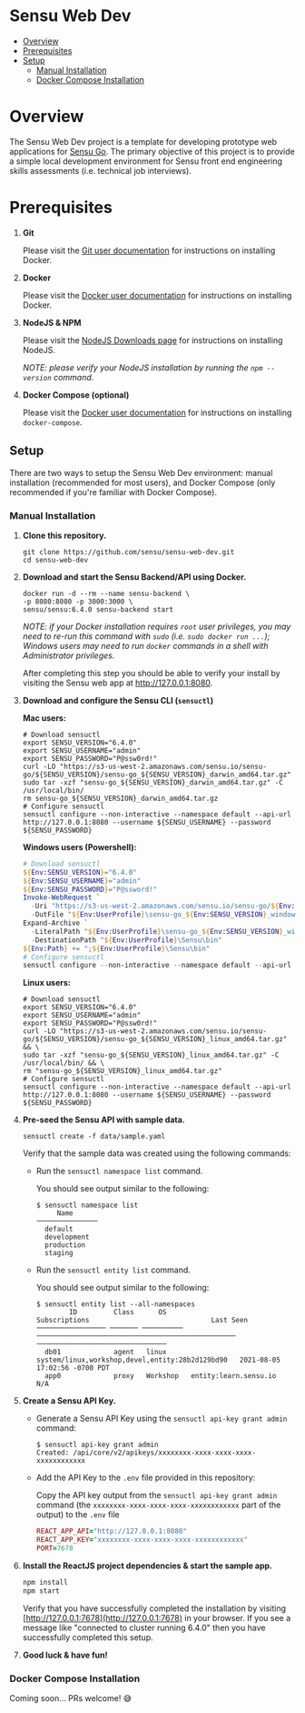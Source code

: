 # Sensu Web Dev

- [Overview](#overview)
- [Prerequisites](#prerequisites)
- [Setup](#setup)
  - [Manual Installation](#manual-installation)
  - [Docker Compose Installation](#docker-compose-installation)

# Overview

The Sensu Web Dev project is a template for developing prototype web applications for [Sensu Go](https://sensu.io).
The primary objective of this project is to provide a simple local development environment for Sensu front end engineering skills assessments (i.e. technical job interviews).

# Prerequisites

1. **Git**

   Please visit the [Git user documentation](https://git-scm.com/book/en/v2/Getting-Started-Installing-Git) for instructions on installing Docker.

1. **Docker**

   Please visit the [Docker user documentation](https://docs.docker.com/get-docker/) for instructions on installing Docker.

1. **NodeJS & NPM**

   Please visit the [NodeJS Downloads page](https://nodejs.org/en/download/) for instructions on installing NodeJS.

   _NOTE: please verify your NodeJS installation by running the `npm --version` command._

1. **Docker Compose (optional)**

   Please visit the [Docker user documentation](https://docs.docker.com/compose/install/) for instructions on installing `docker-compose`.

## Setup

There are two ways to setup the Sensu Web Dev environment: manual installation (recommended for most users), and Docker Compose (only recommended if you're familiar with Docker Compose).

### Manual Installation

1. **Clone this repository.**

   ```shell
   git clone https://github.com/sensu/sensu-web-dev.git
   cd sensu-web-dev
   ```

1. **Download and start the Sensu Backend/API using Docker.**

   ```shell
   docker run -d --rm --name sensu-backend \
   -p 8080:8080 -p 3000:3000 \
   sensu/sensu:6.4.0 sensu-backend start
   ```

   _NOTE: if your Docker installation requires `root` user privileges, you may need to re-run this command with `sudo` (i.e. `sudo docker run ...`);
   Windows users may need to run `docker` commands in a shell with Administrator privileges._

   After completing this step you should be able to verify your install by visiting the Sensu web app at http://127.0.0.1:8080.

1. **Download and configure the Sensu CLI (`sensuctl`)**

   **Mac users:**

   ```shell
   # Download sensuctl
   export SENSU_VERSION="6.4.0"
   export SENSU_USERNAME="admin"
   export SENSU_PASSWORD="P@ssw0rd!"
   curl -LO "https://s3-us-west-2.amazonaws.com/sensu.io/sensu-go/${SENSU_VERSION}/sensu-go_${SENSU_VERSION}_darwin_amd64.tar.gz"
   sudo tar -xzf "sensu-go_${SENSU_VERSION}_darwin_amd64.tar.gz" -C /usr/local/bin/
   rm sensu-go_${SENSU_VERSION}_darwin_amd64.tar.gz
   # Configure sensuctl
   sensuctl configure --non-interactive --namespace default --api-url http://127.0.0.1:8080 --username ${SENSU_USERNAME} --password ${SENSU_PASSWORD}
   ```

   **Windows users (Powershell):**

   ```powershell
   # Download sensuctl
   ${Env:SENSU_VERSION}="6.4.0"
   ${Env:SENSU_USERNAME}="admin"
   ${Env:SENSU_PASSWORD}="P@ssword!"
   Invoke-WebRequest `
     -Uri "https://s3-us-west-2.amazonaws.com/sensu.io/sensu-go/${Env:SENSU_VERSION}/sensu-go_${Env:SENSU_VERSION}_windows_amd64.zip" `
     -OutFile "${Env:UserProfile}\sensu-go_${Env:SENSU_VERSION}_windows_amd64.zip"
   Expand-Archive `
     -LiteralPath "${Env:UserProfile}\sensu-go_${Env:SENSU_VERSION}_windows_amd64.zip" `
     -DestinationPath "${Env:UserProfile}\Sensu\bin"
   ${Env:Path} += ";${Env:UserProfile}\Sensu\bin"
   # Configure sensuctl
   sensuctl configure --non-interactive --namespace default --api-url http://127.0.0.1:8080 --username ${Env:SENSU_USERNAME} --password ${Env:SENSU_PASSWORD}
   ```

   **Linux users:**

   ```shell
   # Download sensuctl
   export SENSU_VERSION="6.4.0"
   export SENSU_USERNAME="admin"
   export SENSU_PASSWORD="P@ssw0rd!"
   curl -LO "https://s3-us-west-2.amazonaws.com/sensu.io/sensu-go/${SENSU_VERSION}/sensu-go_${SENSU_VERSION}_linux_amd64.tar.gz" && \
   sudo tar -xzf "sensu-go_${SENSU_VERSION}_linux_amd64.tar.gz" -C /usr/local/bin/ && \
   rm "sensu-go_${SENSU_VERSION}_linux_amd64.tar.gz"
   # Configure sensuctl
   sensuctl configure --non-interactive --namespace default --api-url http://127.0.0.1:8080 --username ${SENSU_USERNAME} --password ${SENSU_PASSWORD}
   ```

1. **Pre-seed the Sensu API with sample data.**

   ```shell
   sensuctl create -f data/sample.yaml
   ```

   Verify that the sample data was created using the following commands:

   - Run the `sensuctl namespace list` command.

     You should see output similar to the following:

     ```shell
     $ sensuctl namespace list
          Name
     ───────────────
       default
       development
       production
       staging
     ```

   - Run the `sensuctl entity list` command.

     You should see output similar to the following:

     ```shell
     $ sensuctl entity list --all-namespaces
             ID         Class      OS                       Subscriptions                              Last Seen
     ───────────────── ─────── ────────── ───────────────────────────────────────────────── ────────────────────────────────
       db01             agent   linux      system/linux,workshop,devel,entity:28b2d129bd90   2021-08-05 17:02:56 -0700 PDT
       app0             proxy   Workshop   entity:learn.sensu.io                             N/A
     ```

1. **Create a Sensu API Key.**

   - Generate a Sensu API Key using the `sensuctl api-key grant admin` command:

     ```
     $ sensuctl api-key grant admin
     Created: /api/core/v2/apikeys/xxxxxxxx-xxxx-xxxx-xxxx-xxxxxxxxxxxx
     ```

   - Add the API Key to the `.env` file provided in this repository:

     Copy the API key output from the `sensuctl api-key grant admin` command (the `xxxxxxxx-xxxx-xxxx-xxxx-xxxxxxxxxxxx` part of the output) to the `.env` file

     ```ruby
     REACT_APP_API="http://127.0.0.1:8080"
     REACT_APP_KEY="xxxxxxxx-xxxx-xxxx-xxxx-xxxxxxxxxxxx"
     PORT=7678
     ```

1. **Install the ReactJS project dependencies & start the sample app.**

   ```bash
   npm install
   npm start
   ```

   Verify that you have successfully completed the installation by visiting [http://127.0.0.1:7678](http://127.0.0.1:7678) in your browser.
   If you see a message like "connected to cluster running 6.4.0" then you have successfully completed this setup.

1. **Good luck & have fun!**

### Docker Compose Installation

Coming soon... PRs welcome! 😅